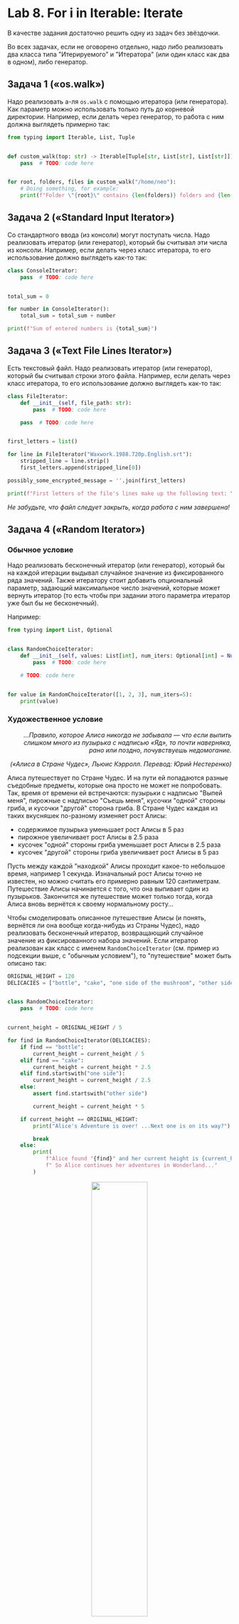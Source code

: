 # Lab 8. For i in Iterable: Iterate

В качестве задания достаточно решить одну из задач без звёздочки.

Во всех задачах, если не оговорено отдельно,
надо либо реализовать два класса типа "Итерируемого" и "Итератора" (или один класс как два в одном), либо генератор.


## Задача 1 («‎os.walk»‎)

Надо реализовать а-ля `os.walk` с помощью итератора (или генератора).
Как параметр можно использовать только путь до корневой директории.
Например, если делать через генератор, то работа с ним должна выглядеть примерно так:
```python
from typing import Iterable, List, Tuple


def custom_walk(top: str) -> Iterable[Tuple[str, List[str], List[str]]]:
    pass  # TODO: code here


for root, folders, files in custom_walk("/home/neo"):
    # Doing something, for example:
    print(f"Folder \"{root}\" contains {len(folders)} folders and {len(files)} files.")
```



## Задача 2 («‎Standard Input Iterator»‎)

Со стандартного ввода (из консоли) могут поступать числа.
Надо реализовать итератор (или генератор), который бы считывал эти числа из консоли.
Например, если делать через класс итератора, то его использование должно выглядеть как-то так:
```python
class ConsoleIterator:
    pass  # TODO: code here


total_sum = 0

for number in ConsoleIterator():
    total_sum = total_sum + number

print(f"Sum of entered numbers is {total_sum}")
```


## Задача 3 («‎Text File Lines Iterator»‎)

Есть текстовый файл.
Надо реализовать итератор (или генератор), который бы считывал строки этого файла.
Например, если делать через класс итератора, то его использование должно выглядеть как-то так:
```python
class FileIterator:
    def __init__(self, file_path: str):
        pass  # TODO: code here

    pass  # TODO: code here


first_letters = list()

for line in FileIterator("Waxwork.1988.720p.English.srt"):
    stripped_line = line.strip()
    first_letters.append(stripped_line[0])

possibly_some_encrypted_message = ''.join(first_letters)

print(f"First letters of the file's lines make up the following text: \"{possibly_some_encrypted_message}\".")
```

*Не забудьте, что файл следует закрыть, когда работа с ним завершена!*


## Задача 4 («‎Random Iterator»)

### Обычное условие

Надо реализовать бесконечный итератор (или генератор), который бы на каждой итерации выдывал случайное значение из фиксированного ряда значений.
Также итератору стоит добавить опциональный параметр, задающий максимальное число значений, которые может вернуть итератор
(то есть чтобы при задании этого параметра итератор уже был бы не бесконечный).

Например:
```python
from typing import List, Optional


class RandomChoiceIterator:
    def __init__(self, values: List[int], num_iters: Optional[int] = None):
        pass  # TODO: code here

    # TODO: code here


for value in RandomChoiceIterator([1, 2, 3], num_iters=5):
    print(value)
``` 

### Художественное условие

<div>
<em>
  <p align="right">
    ...Правило, которое Алиса никогда не забывала — что если выпить слишком много из пузырька с надписью «Яд», то почти наверняка, рано или поздно, почувствуешь недомогание.
  </p>
  <p align="right">
    («Алиса в Стране Чудес», Льюис Кэрролл. Перевод: Юрий Нестеренко)
  </p>
</em>
</div>

Алиса путешествует по Стране Чудес.
И на пути ей попадаются разные съедобные предметы, которые она просто не может не попробовать.
Так, время от времени ей встречаются:
пузырьки с надписью "Выпей меня", пирожные с надписью "Съешь меня", кусочки "одной" стороны гриба, и кусочки "другой" сторона гриба.
В Стране Чудес каждая из таких вкусняшек по-разному изменяет рост Алисы:
* содержимое пузырька уменьшает рост Алисы в 5 раз
* пирожное увеличивает рост Алисы в 2.5 раза
* кусочек "одной" стороны гриба уменьшает рост Алисы в 2.5 раза
* кусочек "другой" стороны гриба увеличивает рост Алисы в 5 раз

Пусть между каждой "находкой" Алисы проходит какое-то небольшое время, например 1 секунда.
Изначальный рост Алисы точно не известен, но можно считать его примерно равным 120 сантиметрам.
Путешествие Алисы начинается с того, что она выпивает один из пузырьков.
Закончится же путешествие может только тогда, когда Алиса вновь вернётся к своему нормальному росту...

Чтобы смоделировать описанное путешествие Алисы (и понять, вернётся ли она вообще когда-нибудь из Страны Чудес),
надо реализовать бесконечный итератор, возвращающий случайное значение из фиксированного набора значений.
Если итератор реализован как класс с именем `RandomChoiceIterator` (см. пример из подсекции выше, с "обычным условием"),
то "путешествие" может быть описано так:
```python
ORIGINAL_HEIGHT = 120
DELICACIES = ["bottle", "cake", "one side of the mushroom", "other side of the mushroom"]


class RandomChoiceIterator:
    pass  # TODO: code here


current_height = ORIGINAL_HEIGHT / 5

for find in RandomChoiceIterator(DELICACIES):
    if find == "bottle":
        current_height = current_height / 5
    elif find == "cake":
        current_height = current_height * 2.5
    elif find.startswith("one side"):
        current_height = current_height / 2.5
    else:
        assert find.startswith("other side")

        current_height = current_height * 5

    if current_height == ORIGINAL_HEIGHT:
        print("Alice's Adventure is over! ...Next one is on its way?")

        break
    else:
        print(
            f"Alice found "{find}" and her current height is {current_height} != {ORIGINAL_HEIGHT}."
            f" So Alice continues her adventures in Wonderland..."
        )
```

<p align="center">
  <a href="https://en.wikipedia.org/wiki/Alice_(Alice%27s_Adventures_in_Wonderland)"><img src="./docs/images/Alice.png" width="50%" /></a>
</p>
<p align="center">
  <em>Алиса собирается выпить "пузырёк" на одной из иллюстраций Джона Тенниела для «‎Приключений Алисы в Стране чудес».</em>
</p>


## Задача 5 («‎Shuffle Me a Million Times, Million Times»‎)

Надо реализовать бесконечный итератор (или генератор), который бы на каждой итерации выдывал случайную перестановку фиксированного ряда значений.
Также итератору стоит добавить опциональный параметр, задающий максимальное число перестановок, которые может вернуть итератор
(то есть чтобы при задании этого параметра итератор уже был бы не бесконечный).

Например:
```python
from typing import List, Optional


class ShuffleIterator:
    def __init__(self, values: List[int], num_shuffles: Optional[int] = None):
        pass  # TODO: code here

    # TODO: code here


for permutation in ShuffleIterator([1, 2, 3], num_shuffles=5):
    print(permutation)
``` 



## Задача 6 («‎Cyclic Iterator»‎)

Надо реализовать бесконечный итератор (или генератор), который бы на каждой итерации выдывал следующее значение из фиксированного ряда значений.
При этом когда итератор доходит до конца ряда, он вновь возвращается в начало.
Таким образом, итератор как бы перебирает значения "по кругу".

Также итератору стоит добавить опциональный параметр, задающий максимальное число просмотра ряда значений итератором от начала до конца
(то есть чтобы при задании этого параметра итератор проходил бы конечное число "кругов").

Например:
```python
from typing import List, Optional


class CyclicIterator:
    def __init__(self, values: List[int], num_cycles: Optional[int] = None):
        pass  # TODO: code here

    # TODO: code here


for value in CyclicIterator([1, 2, 3], num_cycles=5):
    print(value)
``` 


## Задача 7* («‎Generator Pipeline»‎)

Есть массив чисел (возможно, очень большой массив).
Надо сделать с числами ряд преобразований.
А именно:

* убрать отрицательные числа
* возвести в квадрат оставшиеся числа
* и посчитать остатки от деления на 3 у получившихся значений

Надо реализовать эту цепочку преобразований с помощью выражений-генераторов.
Например
```python
numbers = [1, -2, 4, 3]

# TODO: code here
# result_numbers = ...
# result_numbers = ...

print(result_numbers)  # 1 1 0
```


## Задача 8* (My Weather Forecaster)

Надо реализовать *генератор*, который бы раз в полчаса выводил на экран прогноз погоды в Долгопрудном на ближайший час.
Если нет доспута к интернету, чтоб узнать прогноз, то генератор должен выводить `"Forecast Unavailable"`.
И до тех пор, пока не получится вывести нормальный прогноз, каждая следующая попытка "предсказания" должна происходить не через полчаса, а через минуту после предыдущей.



# Ссылки

* [Презентация](http://www.dabeaz.com/generators-uk/GeneratorsUK.pdf) про пайплайны из геренаторов.
